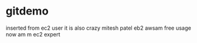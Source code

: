 # gitdemo
inserted from ec2 user
it is 
also crazy
mitesh
patel
eb2
awsam
free
usage
now
am m 
ec2 expert

